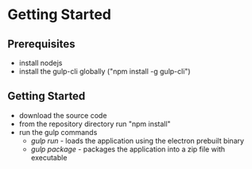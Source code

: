 # Getting Started

## Prerequisites

* install nodejs
* install the gulp-cli globally ("npm install -g gulp-cli")

## Getting Started

* download the source code
* from the repository directory run "npm install"
* run the gulp commands
    * *gulp run* - loads the application using the electron prebuilt binary
    * *gulp package* - packages the application into a zip file with executable
